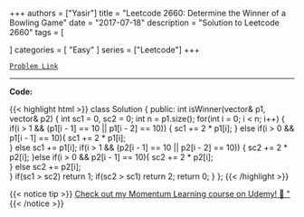 
+++
authors = ["Yasir"]
title = "Leetcode 2660: Determine the Winner of a Bowling Game"
date = "2017-07-18"
description = "Solution to Leetcode 2660"
tags = [
    
]
categories = [
    "Easy"
]
series = ["Leetcode"]
+++



[`Problem Link`](https://leetcode.com/problems/determine-the-winner-of-a-bowling-game/description/)

---

**Code:**

{{< highlight html >}}
class Solution {
public:
    int isWinner(vector<int>& p1, vector<int>& p2) {
        int sc1 = 0, sc2 = 0;
        int n = p1.size();
        for(int i = 0; i < n; i++) {
            if(i > 1 && (p1[i - 1] == 10 || p1[i - 2] == 10)) {
                sc1 += 2 * p1[i];
            } else if(i > 0 && p1[i - 1] == 10){
                sc1 += 2 * p1[i];                
            }
            else sc1 += p1[i];
            if(i > 1 && (p2[i - 1] == 10 || p2[i - 2] == 10)) {
                sc2 += 2 * p2[i];
            }else if(i > 0 && p2[i - 1] == 10){
                sc2 += 2 * p2[i];                
            } else sc2 += p2[i];            
        }
        if(sc1 > sc2) return 1;
        if(sc2 > sc1) return 2;
        return 0;
    }
};
{{< /highlight >}}


{{< notice tip >}}
[Check out my Momentum Learning course on Udemy! 🚀 "](https://www.udemy.com/course/blind-75-the-data-structures-and-algorithms-essentials/)
{{< /notice >}}

